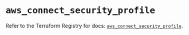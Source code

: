 # `aws_connect_security_profile`

Refer to the Terraform Registry for docs: [`aws_connect_security_profile`](https://registry.terraform.io/providers/hashicorp/aws/5.40.0/docs/resources/connect_security_profile).
